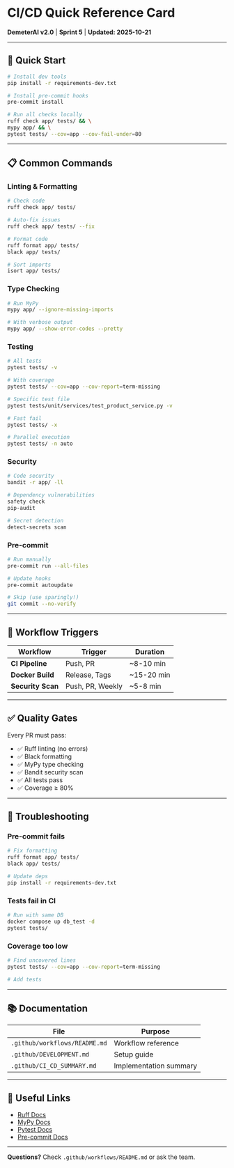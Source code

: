 # CI/CD Quick Reference Card

**DemeterAI v2.0** | **Sprint 5** | **Updated: 2025-10-21**

---

## 🚀 Quick Start

```bash
# Install dev tools
pip install -r requirements-dev.txt

# Install pre-commit hooks
pre-commit install

# Run all checks locally
ruff check app/ tests/ && \
mypy app/ && \
pytest tests/ --cov=app --cov-fail-under=80
```

---

## 📋 Common Commands

### Linting & Formatting

```bash
# Check code
ruff check app/ tests/

# Auto-fix issues
ruff check app/ tests/ --fix

# Format code
ruff format app/ tests/
black app/ tests/

# Sort imports
isort app/ tests/
```

### Type Checking

```bash
# Run MyPy
mypy app/ --ignore-missing-imports

# With verbose output
mypy app/ --show-error-codes --pretty
```

### Testing

```bash
# All tests
pytest tests/ -v

# With coverage
pytest tests/ --cov=app --cov-report=term-missing

# Specific test file
pytest tests/unit/services/test_product_service.py -v

# Fast fail
pytest tests/ -x

# Parallel execution
pytest tests/ -n auto
```

### Security

```bash
# Code security
bandit -r app/ -ll

# Dependency vulnerabilities
safety check
pip-audit

# Secret detection
detect-secrets scan
```

### Pre-commit

```bash
# Run manually
pre-commit run --all-files

# Update hooks
pre-commit autoupdate

# Skip (use sparingly!)
git commit --no-verify
```

---

## 🔧 Workflow Triggers

| Workflow | Trigger | Duration |
|----------|---------|----------|
| **CI Pipeline** | Push, PR | ~8-10 min |
| **Docker Build** | Release, Tags | ~15-20 min |
| **Security Scan** | Push, PR, Weekly | ~5-8 min |

---

## ✅ Quality Gates

Every PR must pass:

- ✅ Ruff linting (no errors)
- ✅ Black formatting
- ✅ MyPy type checking
- ✅ Bandit security scan
- ✅ All tests pass
- ✅ Coverage ≥ 80%

---

## 🐛 Troubleshooting

### Pre-commit fails

```bash
# Fix formatting
ruff format app/ tests/
black app/ tests/

# Update deps
pip install -r requirements-dev.txt
```

### Tests fail in CI

```bash
# Run with same DB
docker compose up db_test -d
pytest tests/
```

### Coverage too low

```bash
# Find uncovered lines
pytest tests/ --cov=app --cov-report=term-missing

# Add tests
```

---

## 📚 Documentation

| File | Purpose |
|------|---------|
| `.github/workflows/README.md` | Workflow reference |
| `.github/DEVELOPMENT.md` | Setup guide |
| `.github/CI_CD_SUMMARY.md` | Implementation summary |

---

## 🔗 Useful Links

- [Ruff Docs](https://docs.astral.sh/ruff/)
- [MyPy Docs](https://mypy.readthedocs.io/)
- [Pytest Docs](https://docs.pytest.org/)
- [Pre-commit Docs](https://pre-commit.com/)

---

**Questions?** Check `.github/workflows/README.md` or ask the team.

